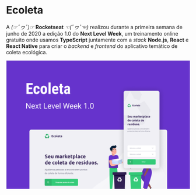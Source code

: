 # Ecoleta

A *(☞ﾟヮﾟ)☞* **Rocketseat** *☜(ﾟヮﾟ☜)* realizou durante a primeira semana de junho de 2020 a edição 1.0 do **Next Level Week**, um treinamento online gratuito onde usamos **TypeScript** juntamente com a *stack* **Node.js**, **React** e **React Native** para criar o *backend* e *frontend* do aplicativo temático de coleta ecológica.

![ecoleta](docs/front.png)

